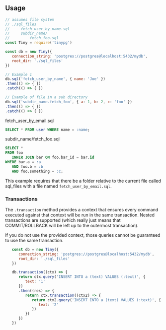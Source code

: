 ## Usage

```javascript
// assumes file system
// ./sql_files
//     fetch_user_by_name.sql
//     subdir_name/
//         fetch_foo.sql
const Tiny = require('tinypg')

const db = new Tiny({
   connection_string: 'postgres://postgres@localhost:5432/mydb',
   root_dir: './sql_files'
})

// Example 1
db.sql('fetch_user_by_name', { name: 'Joe' })
.then(() => { })
.catch(() => { })

// Example of file in a sub directory
db.sql('subdir_name.fetch_foo', { a: 1, b: 2, c: 'foo' })
.then(() => { })
.catch(() => { })
```

fetch_user_by_email.sql
```sql
SELECT * FROM user WHERE name = :name;
```

subdir_name/fetch_foo.sql
```sql
SELECT *
FROM foo
   INNER JOIN bar ON foo.bar_id = bar.id
WHERE bar.a = :a
   AND foo.b = :b
   AND foo.something = :c;
```
This example requires that there be a folder relative to the current file called sql_files with a file named `fetch_user_by_email.sql`.

### Transactions

The `.transaction` method provides a context that ensures every command executed against that
context will be run in the same transaction. Nested transactions are supported (which really just means
that COMMIT/ROLLBACK will be left up to the outermost transaction).

If you do not use the provided context, those queries cannot be guaranteed to use the same transaction.

```javascript
   const db = new Tiny({
      connection_string: 'postgres://postgres@localhost:5432/mydb',
      root_dir: './sql_files'
   })

   db.transaction((ctx) => {
      return ctx.query('INSERT INTO a (text) VALUES (:text)', {
         text: '1'
      })
      .then((res) => {
         return ctx.transaction((ctx2) => {
            return ctx2.query('INSERT INTO a (text) VALUES (:text)', {
               text: '2'
            })
         })
      })
   })
```
